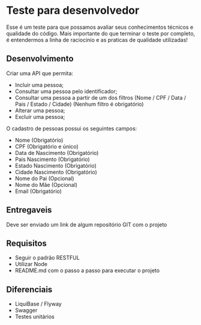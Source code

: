 # Teste para desenvolvedor

Esse é um teste para que possamos avaliar seus conhecimentos técnicos e qualidade do código. Mais importante do que terminar o teste por completo, é entendermos a linha de raciocinio e as praticas de qualidade utilizadas!

##  Desenvolvimento
Criar uma API que permita:
- Incluir uma pessoa;
- Consultar uma pessoa pelo identificador;
- Consultar uma pessoa a partir de um dos filtros (Nome / CPF / Data / Pais / Estado / Cidade) (Nenhum filtro é obrigatório)
- Alterar uma pessoa;
- Excluir uma pessoa;

O cadastro de pessoas possui os seguintes campos:
- Nome (Obrigatório)
- CPF (Obrigatório e único)
- Data de Nascimento (Obrigatório)
- Pais Nascimento (Obrigatório)
- Estado Nascimento (Obrigatório)
- Cidade Nascimento (Obrigatório)
- Nome do Pai (Opcional)
- Nome do Mãe (Opcional)
- Email (Obrigatório)

## Entregaveis
Deve ser enviado um link de algum repositório GIT com o projeto

## Requisitos
- Seguir o padrão RESTFUL
- Utilizar Node
- README.md com o passo a passo para executar o projeto

## Diferenciais
- LiquiBase / Flyway
- Swagger
- Testes unitários